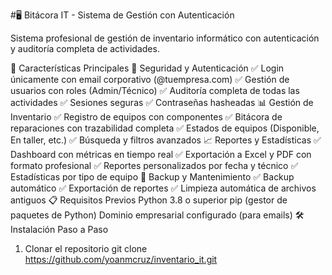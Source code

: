 #🖥️ Bitácora IT - Sistema de Gestión con Autenticación

Sistema profesional de gestión de inventario informático con autenticación y auditoría completa de actividades.

🚀 Características Principales
🔐 Seguridad y Autenticación
✅ Login únicamente con email corporativo (@tuempresa.com)
✅ Gestión de usuarios con roles (Admin/Técnico)
✅ Auditoría completa de todas las actividades
✅ Sesiones seguras 
✅ Contraseñas hasheadas
📊 Gestión de Inventario
✅ Registro de equipos con componentes
✅ Bitácora de reparaciones con trazabilidad completa
✅ Estados de equipos (Disponible, En taller, etc.)
✅ Búsqueda y filtros avanzados
📈 Reportes y Estadísticas
✅ Dashboard con métricas en tiempo real
✅ Exportación a Excel y PDF con formato profesional
✅ Reportes personalizados por fecha y técnico
✅ Estadísticas por tipo de equipo
💾 Backup y Mantenimiento
✅ Backup automático
✅ Exportación de reportes
✅ Limpieza automática de archivos antiguos
📋 Requisitos Previos
Python 3.8 o superior
pip (gestor de paquetes de Python)
Dominio empresarial configurado (para emails)
🛠️ Instalación Paso a Paso
1. Clonar el repositorio
git clone https://github.com/yoanmcruz/inventario_it.git